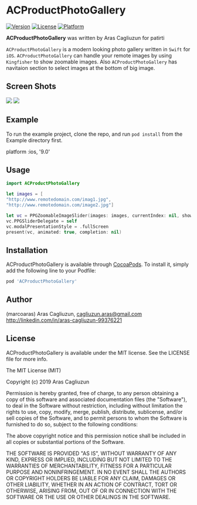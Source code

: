 # ACProductPhotoGallery 

[![Version](https://img.shields.io/cocoapods/v/ACProductPhotoGallery.svg?style=flat)](https://cocoapods.org/pods/ACProductPhotoGallery)
[![License](https://img.shields.io/cocoapods/l/ACProductPhotoGallery.svg?style=flat)](https://cocoapods.org/pods/ACProductPhotoGallery)
[![Platform](https://img.shields.io/cocoapods/p/ACProductPhotoGallery.svg?style=flat)](https://cocoapods.org/pods/ACProductPhotoGallery)

**ACProductPhotoGallery** was written by Aras Cagliuzun for patirti

`ACProductPhotoGallery` is a modern looking photo gallery written in `Swift` for `iOS`. `ACProductPhotoGallery` can handle your remote images by using `Kingfisher` to show zoomable images. Also `ACProductPhotoGallery` has navitaion section to select images at the bottom of big image.


## Screen Shots

![](https://user-images.githubusercontent.com/12196584/68140086-4313c300-ff3c-11e9-87b5-d82948a88483.png) ![](https://user-images.githubusercontent.com/12196584/68140523-04323d00-ff3d-11e9-997c-36d54db77105.png)


## Example

To run the example project, clone the repo, and run `pod install` from the Example directory first.

platform :ios, '9.0'

## Usage

```swift
import ACProductPhotoGallery
```

```swift
let images = [
"http://www.remotedomain.com/imag1.jpg",
"http://www.remotedomain.com/image2.jpg"]

let vc = PPGZoomableImageSlider(images: images, currentIndex: nil, showPageIndex: true, closeButtonImage: UIImage(named: "closeBlack"))
vc.PPGSliderDelegate = self
vc.modalPresentationStyle = .fullScreen
present(vc, animated: true, completion: nil)
```

## Installation

ACProductPhotoGallery is available through [CocoaPods](https://cocoapods.org). To install
it, simply add the following line to your Podfile:

```ruby
pod 'ACProductPhotoGallery'
```

## Author

(marcoaras) Aras Cagliuzun, cagliuzun.aras@gmail.com
http://linkedin.com/in/aras-cagliuzun-99376221

## License

ACProductPhotoGallery is available under the MIT license. See the LICENSE file for more info.

The MIT License (MIT)

Copyright (c) 2019 Aras Cagliuzun

Permission is hereby granted, free of charge, to any person obtaining a copy of this software and associated documentation files (the "Software"), to deal in the Software without restriction, including without limitation the rights to use, copy, modify, merge, publish, distribute, sublicense, and/or sell copies of the Software, and to permit persons to whom the Software is furnished to do so, subject to the following conditions:

The above copyright notice and this permission notice shall be included in all copies or substantial portions of the Software.

THE SOFTWARE IS PROVIDED "AS IS", WITHOUT WARRANTY OF ANY KIND, EXPRESS OR IMPLIED, INCLUDING BUT NOT LIMITED TO THE WARRANTIES OF MERCHANTABILITY, FITNESS FOR A PARTICULAR PURPOSE AND NONINFRINGEMENT. IN NO EVENT SHALL THE AUTHORS OR COPYRIGHT HOLDERS BE LIABLE FOR ANY CLAIM, DAMAGES OR OTHER LIABILITY, WHETHER IN AN ACTION OF CONTRACT, TORT OR OTHERWISE, ARISING FROM, OUT OF OR IN CONNECTION WITH THE SOFTWARE OR THE USE OR OTHER DEALINGS IN THE SOFTWARE.

